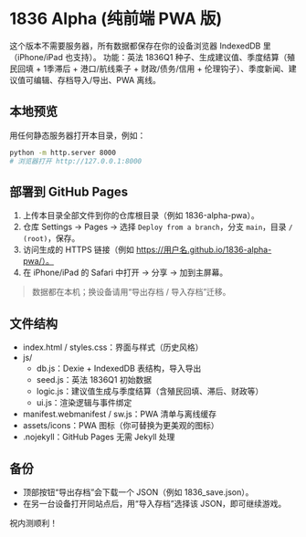 # 1836 Alpha (纯前端 PWA 版)

这个版本不需要服务器，所有数据都保存在你的设备浏览器 IndexedDB 里（iPhone/iPad 也支持）。
功能：英法 1836Q1 种子、生成建议值、季度结算（殖民回填 + 1季滞后 + 港口/航线乘子 + 财政/债务/信用 + 伦理钩子）、季度新闻、建议值可编辑、存档导入/导出、PWA 离线。

## 本地预览
用任何静态服务器打开本目录，例如：
```bash
python -m http.server 8000
# 浏览器打开 http://127.0.0.1:8000
```

## 部署到 GitHub Pages
1. 上传本目录全部文件到你的仓库根目录（例如 1836-alpha-pwa）。
2. 仓库 Settings → Pages → 选择 `Deploy from a branch`，分支 `main`，目录 `/ (root)`，保存。
3. 访问生成的 HTTPS 链接（例如 https://用户名.github.io/1836-alpha-pwa/）。
4. 在 iPhone/iPad 的 Safari 中打开 → 分享 → 加到主屏幕。

> 数据都在本机；换设备请用“导出存档 / 导入存档”迁移。

## 文件结构
- index.html / styles.css：界面与样式（历史风格）
- js/
  - db.js：Dexie + IndexedDB 表结构，导入导出
  - seed.js：英法 1836Q1 初始数据
  - logic.js：建议值生成与季度结算（含殖民回填、滞后、财政等）
  - ui.js：渲染逻辑与事件绑定
- manifest.webmanifest / sw.js：PWA 清单与离线缓存
- assets/icons：PWA 图标（你可替换为更美观的图标）
- .nojekyll：GitHub Pages 无需 Jekyll 处理

## 备份
- 顶部按钮“导出存档”会下载一个 JSON（例如 1836_save.json）。
- 在另一台设备打开同站点后，用“导入存档”选择该 JSON，即可继续游戏。

祝内测顺利！
